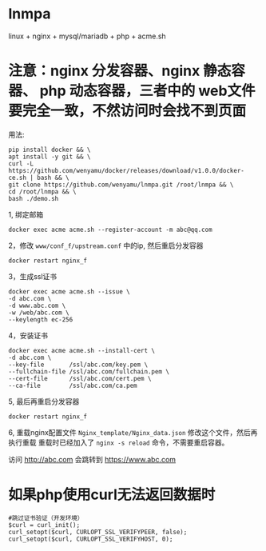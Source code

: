 # lnmpa
linux + nginx + mysql/mariadb + php + acme.sh

# 注意：nginx 分发容器、nginx 静态容器、 php 动态容器，三者中的 web文件 要完全一致，不然访问时会找不到页面

用法:
```
pip install docker && \
apt install -y git && \
curl -L https://github.com/wenyamu/docker/releases/download/v1.0.0/docker-ce.sh | bash && \
git clone https://github.com/wenyamu/lnmpa.git /root/lnmpa && \
cd /root/lnmpa && \
bash ./demo.sh
```
1, 绑定邮箱
```
docker exec acme acme.sh --register-account -m abc@qq.com
```

2，修改 `www/conf_f/upstream.conf` 中的ip, 然后重启分发容器
```
docker restart nginx_f
```

3，生成ssl证书
```
docker exec acme acme.sh --issue \
-d abc.com \
-d www.abc.com \
-w /web/abc.com \
--keylength ec-256
```

4，安装证书
```
docker exec acme acme.sh --install-cert \
-d abc.com \
--key-file       /ssl/abc.com/key.pem \
--fullchain-file /ssl/abc.com/fullchain.pem \
--cert-file      /ssl/abc.com/cert.pem \
--ca-file        /ssl/abc.com/ca.pem
```

5, 最后再重启分发容器
```
docker restart nginx_f
```
6, 重载nginx配置文件
`Nginx_template/Nginx_data.json` 修改这个文件，然后再执行重载
重载时已经加入了 `nginx -s reload` 命令，不需要重启容器。

访问 http://abc.com 会跳转到 https://www.abc.com

# 如果php使用curl无法返回数据时
```
#‌跳过证书验证（开发环境）
$curl = curl_init();
curl_setopt($curl, CURLOPT_SSL_VERIFYPEER, false);
curl_setopt($curl, CURLOPT_SSL_VERIFYHOST, 0);
```
